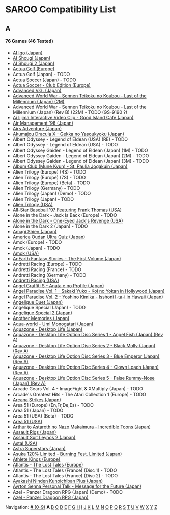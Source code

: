# SAROO Compatibility List

## A

#### 76 Games (46 Tested)

- [AI Igo (Japan)](../Regions/Japan/T-17601G/01/README.md)
- [AI Shougi (Japan)](../Regions/Japan/T18602G/01/README.md)
- [AI Shougi 2 (Japan)](../Regions/Japan/T-17602G/01/README.md)
- [Actua Golf (Europe)](../Regions/Europe/T-12302H/01/README.md)
- Actua Golf (Japan) - TODO
- Actua Soccer (Japan) - TODO
- [Actua Soccer - Club Edition (Europe)](../Regions/Europe/T-12305H/01/README.md)
- [Advanced V.G. (Japan)](../Regions/Japan/T-32501G/01/README.md)
- [Advanced World War - Sennen Teikoku no Koubou - Last of the Millennium (Japan) (2M)](../Regions/Japan/GS-9087/01/README.md)
- Advanced World War - Sennen Teikoku no Koubou - Last of the Millennium (Japan) (Rev B) (22M) - TODO (GS-9190 ?)
- [Ai Iijima Interactive Video Clip - Good Island Cafe (Japan)](../Regions/Japan/T-25201G/01/README.md)
- [Air Management '96 (Japan)](../Regions/Japan/T-7611G/01/README.md)
- [Airs Adventure (Japan)](../Regions/Japan/T-20701G/01/README.md)
- [Akumajou Dracula X - Gekka no Yasoukyoku (Japan)](../Regions/Japan/T-9527G/README.md)
- Albert Odyssey - Legend of Eldean (USA) (RE) - TODO
- Albert Odyssey - Legend of Eldean (USA) - TODO
- Albert Odyssey Gaiden - Legend of Eldean (Japan) (1M) - TODO
- Albert Odyssey Gaiden - Legend of Eldean (Japan) (2M) - TODO
- Albert Odyssey Gaiden - Legend of Eldean (Japan) (3M) - TODO
- [Album Club (Mune Kyun) - St. Paulia Jogakuin (Japan)](../Regions/Japan/T-21903G/01/README.md)
- Alien Trilogy (Europe) (4S) - TODO
- Alien Trilogy (Europe) (7S) - TODO
- Alien Trilogy (Europe) (Beta) - TODO
- Alien Trilogy (Germany) - TODO
- Alien Trilogy (Japan) (Demo) - TODO
- Alien Trilogy (Japan) - TODO
- [Alien Trilogy (USA)](../Regions/USA/T-8113H/01/README.md)
- [All-Star Baseball '97 Featuring Frank Thomas (USA)](../Regions/USA/T-8150H/01/README.md)
- Alone in the Dark - Jack Is Back (Europe) - TODO
- [Alone in the Dark - One-Eyed Jack's Revenge (USA)](../Regions/USA/T-29401H/01/README.md)
- Alone in the Dark 2 (Japan) - TODO
- [Amagi Shien (Japan)](../Regions/Japan/T-1513G/README.md)
- [America Oudan Ultra Quiz (Japan)](../Regions/Japan/T-6004G/01/README.md)
- Amok (Europe) - TODO
- Amok (Japan) - TODO
- [Amok (USA)](../Regions/USA/MK-81064/01/README.md)
- [AnEarth Fantasy Stories - The First Volume (Japan)](../Regions/Japan/T-27801G/01/README.md)
- Andretti Racing (Europe) - TODO
- Andretti Racing (France) - TODO
- Andretti Racing (Germany) - TODO
- [Andretti Racing (USA)](../Regions/USA/T-5020H/01/README.md)
- [Angel Graffiti S - Anata e no Profile (Japan)](../Regions/Japan/T-7308G/01/README.md)
- [Angel Paradise Vol. 1 - Sakaki Yuko - Koi no Yokan in Hollywood (Japan)](../Regions/Japan/T-2403G/01/README.md)
- [Angel Paradise Vol. 2 - Yoshino Kimika - Isshoni I-ta-i in Hawaii (Japan)](../Regions/Japan/T-2405G/01/README.md)
- [Angelique Duet (Japan)](../Regions/Japan/T-7662G/01/README.md)
- Angelique Special (Japan) - TODO
- [Angelique Special 2 (Japan)](../Regions/Japan/T-7627G/01/README.md)
- [Another Memories (Japan)](../Regions/Japan/T-38001G/01/README.md)
- [Aqua-world - Umi Monogatari (Japan)](../Regions/Japan/T-30301G/01/README.md)
- [Aquazone - Desktop Life (Japan)](../Regions/Japan/T-24001G/01/README.md)
- [Aquazone - Desktop Life Option Disc Series 1 - Angel Fish (Japan) (Rev A)](../Regions/Japan/T-24002G/01/README.md)
- [Aquazone - Desktop Life Option Disc Series 2 - Black Molly (Japan) (Rev A)](../Regions/Japan/T-24003G/01/README.md)
- [Aquazone - Desktop Life Option Disc Series 3 - Blue Emperor (Japan) (Rev A)](../Regions/Japan/T-24004G/01/README.md)
- [Aquazone - Desktop Life Option Disc Series 4 - Clown Loach (Japan) (Rev A)](../Regions/Japan/T-24005G/01/README.md)
- [Aquazone - Desktop Life Option Disc Series 5 - False Rummy-Nose (Japan) (Rev A)](../Regions/Japan/T-24006G/01/README.md)
- Arcade Gears Vol. 4 - ImageFight & XMultiply (Japan) - TODO
- Arcade's Greatest Hits - The Atari Collection 1 (Europe) - TODO
- [Arcana Strikes (Japan)](../Regions/Japan/T-10311G/01/README.md)
- Area 51 (Europe) (En,Fr,De,Es) - TODO
- Area 51 (Japan) - TODO
- Area 51 (USA) (Beta) - TODO
- [Area 51 (USA)](../Regions/USA/T-9705H/01/README.md)
- [Arthur to Astaroth no Nazo Makaimura - Incredible Toons (Japan) ](../Regions/Japan/T-1209G/01/README.md)
- [Assault Rigs (Japan)](../Regions/Japan/T-18606G/01/README.md)
- [Assault Suit Leynos 2 (Japan) ](../Regions/Japan/T-2501G/01/README.md)
- [Astal (USA)](../Regions/USA/MK-81019/01/README.md)
- [Astra Superstars (Japan) ](../Regions/Japan/T-1521G/01/README.md)
- [Asuka 120% Limited - Burning Fest. Limited (Japan)](../Regions/Japan/T-16708G/01/README.md)
- [Athlete Kings (Europe)](../Regions/Europe/MK-81115/01/README.md)
- [Atlantis - The Lost Tales (Europe)](../Regions/Europe/MK-8109150/01/README.md)
- Atlantis - The Lost Tales (France) (Disc 1) - TODO
- Atlantis - The Lost Tales (France) (Disc 2) - TODO
- [Ayakashi Ninden Kunoichiban Plus (Japan)](../Regions/Japan/T-21512G/01/README.md)
- [Ayrton Senna Personal Talk - Message for the Future (Japan)](../Regions/Japan/GS-9020/01/README.md)
- Azel - Panzer Dragoon RPG (Japan) (Demo) - TODO
- [Azel - Panzer Dragoon RPG (Japan)](../Regions/Japan/GS-9076/01/README.md)

Navigation:
[# (0-9)](./09.md) **A** [B](./B.md) [C](./C.md) [D](./D.md) [E](./E.md) [F](./F.md) [G](./G.md) [H](./H.md) [I](./I.md) [J](./J.md) [K](./K.md) [L](./L.md) [M](./M.md) [N](./N.md) [O](./O.md) [P](./P.md) [Q](./Q.md) [R](./R.md) [S](./S.md) [T](./T.md) [U](./U.md) [V](./V.md) [W](./W.md) [X](./X.md) [Y](./Y.md) [Z](./Z.md)
